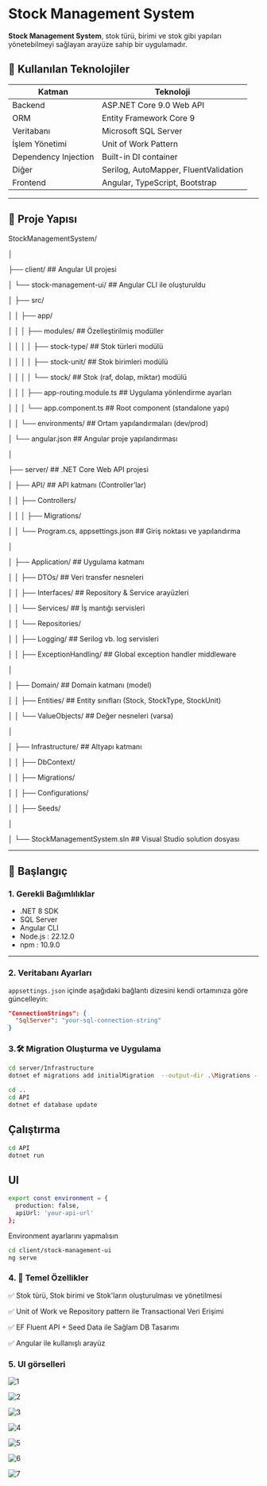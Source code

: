 # Stock Management System

**Stock Management System**, stok türü, birimi ve stok gibi yapıları yönetebilmeyi sağlayan arayüze sahip bir uygulamadır.

## 🔧 Kullanılan Teknolojiler

| Katman | Teknoloji |
|--------|-----------|
| Backend | ASP.NET Core 9.0 Web API |
| ORM | Entity Framework Core 9 |
| Veritabanı | Microsoft SQL Server |
| İşlem Yönetimi | Unit of Work Pattern |
| Dependency Injection | Built-in DI container |
| Diğer | Serilog, AutoMapper, FluentValidation |
| Frontend | Angular, TypeScript, Bootstrap |

---

## 📂 Proje Yapısı
StockManagementSystem/

│

├── client/                                 ## Angular UI projesi

│   └── stock-management-ui/                ## Angular CLI ile oluşturuldu

│       ├── src/

│       │   ├── app/

│       │   │   ├── modules/                ## Özelleştirilmiş modüller

│       │   │   │   ├── stock-type/         ## Stok türleri modülü

│       │   │   │   ├── stock-unit/         ## Stok birimleri modülü

│       │   │   │   └── stock/              ## Stok (raf, dolap, miktar) modülü

│       │   │   ├── app-routing.module.ts   ## Uygulama yönlendirme ayarları

│       │   │   └── app.component.ts        ## Root component (standalone yapı)

│       │   └── environments/               ## Ortam yapılandırmaları (dev/prod)

│       └── angular.json                    ## Angular proje yapılandırması

│

├── server/                                 ## .NET Core Web API projesi

│   ├── API/                                ## API katmanı (Controller’lar)

│   │   ├── Controllers/

│   │   │   ├── Migrations/

│   │   └── Program.cs, appsettings.json    ## Giriş noktası ve yapılandırma

│

│   ├── Application/                        ## Uygulama katmanı

│   │   ├── DTOs/                           ## Veri transfer nesneleri

│   │   ├── Interfaces/                     ## Repository & Service arayüzleri

│   │   └── Services/                       ## İş mantığı servisleri

│   │   └── Repositories/

│   │   ├── Logging/                        ## Serilog vb. log servisleri

│   │   ├── ExceptionHandling/              ## Global exception handler middleware

│

│   ├── Domain/                             ## Domain katmanı (model)

│   │   ├── Entities/                       ## Entity sınıfları (Stock, StockType, StockUnit)

│   │   └── ValueObjects/                   ## Değer nesneleri (varsa)

│

│   ├── Infrastructure/                     ## Altyapı katmanı

│   │   ├── DbContext/

│   │   ├── Migrations/

│   │   ├── Configurations/

│   │   ├── Seeds/

│

│   └── StockManagementSystem.sln           ## Visual Studio solution dosyası






---

## 🚀 Başlangıç

### 1. Gerekli Bağımlılıklar

- .NET 8 SDK
- SQL Server
- Angular CLI 
- Node.js      : 22.12.0
- npm          : 10.9.0

---

### 2. Veritabanı Ayarları

`appsettings.json` içinde aşağıdaki bağlantı dizesini kendi ortamınıza göre güncelleyin:

```json
"ConnectionStrings": {
  "SqlServer": "your-sql-connection-string"
}
```

### 3.🛠️ Migration Oluşturma ve Uygulama

```bash
cd server/Infrastructure
dotnet ef migrations add initialMigration  --output-dir .\Migrations --startup-project ..\API

cd ..
cd API
dotnet ef database update
```
## Çalıştırma

```bash
cd API
dotnet run

```

## UI

```bash
export const environment = {
  production: false,
  apiUrl: 'your-api-url'
};
```
Environment ayarlarını yapmalısın

```bash
cd client/stock-management-ui
ng serve
```

### 4. 📌 Temel Özellikler


✅ Stok türü, Stok birimi ve Stok'ların oluşturulması ve yönetilmesi

✅ Unit of Work ve Repository pattern ile Transactional Veri Erişimi

✅ EF Fluent API + Seed Data ile Sağlam DB Tasarımı

✅ Angular ile kullanışlı arayüz


### 5. UI görselleri

![1](https://github.com/user-attachments/assets/d2727c2e-4e3e-497e-990f-e23d8fcb6034)

![2](https://github.com/user-attachments/assets/4a47bcfb-aedd-4142-a942-0aceb3307c0c)

![3](https://github.com/user-attachments/assets/0d578bd8-53c2-4ac8-b564-29deed3e3e80)

![4](https://github.com/user-attachments/assets/60ce1347-dddb-45ee-99f3-c90f8b538658)

![5](https://github.com/user-attachments/assets/3c243196-20aa-46bb-b9d9-8ba1fbb1913f)

![6](https://github.com/user-attachments/assets/3ab75316-5e87-4679-b94a-156c2d346164)

![7](https://github.com/user-attachments/assets/7972b5da-d9a8-4332-8766-686936d7d494)





